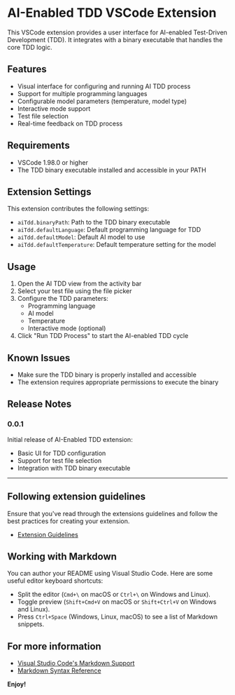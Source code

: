 # AI-Enabled TDD VSCode Extension

This VSCode extension provides a user interface for AI-enabled Test-Driven Development (TDD). It integrates with a binary executable that handles the core TDD logic.

## Features

- Visual interface for configuring and running AI TDD process
- Support for multiple programming languages
- Configurable model parameters (temperature, model type)
- Interactive mode support
- Test file selection
- Real-time feedback on TDD process

## Requirements

- VSCode 1.98.0 or higher
- The TDD binary executable installed and accessible in your PATH

## Extension Settings

This extension contributes the following settings:

* `aiTdd.binaryPath`: Path to the TDD binary executable
* `aiTdd.defaultLanguage`: Default programming language for TDD
* `aiTdd.defaultModel`: Default AI model to use
* `aiTdd.defaultTemperature`: Default temperature setting for the model

## Usage

1. Open the AI TDD view from the activity bar
2. Select your test file using the file picker
3. Configure the TDD parameters:
   - Programming language
   - AI model
   - Temperature
   - Interactive mode (optional)
4. Click "Run TDD Process" to start the AI-enabled TDD cycle

## Known Issues

- Make sure the TDD binary is properly installed and accessible
- The extension requires appropriate permissions to execute the binary

## Release Notes

### 0.0.1

Initial release of AI-Enabled TDD extension:
- Basic UI for TDD configuration
- Support for test file selection
- Integration with TDD binary executable

---

## Following extension guidelines

Ensure that you've read through the extensions guidelines and follow the best practices for creating your extension.

* [Extension Guidelines](https://code.visualstudio.com/api/references/extension-guidelines)

## Working with Markdown

You can author your README using Visual Studio Code. Here are some useful editor keyboard shortcuts:

* Split the editor (`Cmd+\` on macOS or `Ctrl+\` on Windows and Linux).
* Toggle preview (`Shift+Cmd+V` on macOS or `Shift+Ctrl+V` on Windows and Linux).
* Press `Ctrl+Space` (Windows, Linux, macOS) to see a list of Markdown snippets.

## For more information

* [Visual Studio Code's Markdown Support](http://code.visualstudio.com/docs/languages/markdown)
* [Markdown Syntax Reference](https://help.github.com/articles/markdown-basics/)

**Enjoy!**
